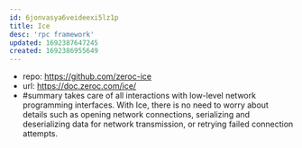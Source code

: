 ```yaml
---
id: 6jonvasya6veideexi5lz1p
title: Ice
desc: 'rpc framework'
updated: 1692387647245
created: 1692386955649
---
```


- repo: https://github.com/zeroc-ice
- url: https://doc.zeroc.com/ice/
- #summary takes care of all interactions with low-level network programming interfaces. With Ice, there is no need to worry about details such as opening network connections, serializing and deserializing data for network transmission, or retrying failed connection attempts.